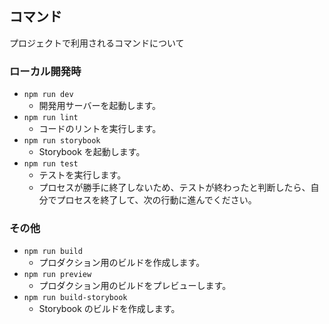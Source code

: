 ## コマンド

プロジェクトで利用されるコマンドについて

### ローカル開発時

- `npm run dev`
  - 開発用サーバーを起動します。
- `npm run lint`
  - コードのリントを実行します。
- `npm run storybook`
  - Storybook を起動します。
- `npm run test`
  - テストを実行します。
  - プロセスが勝手に終了しないため、テストが終わったと判断したら、自分でプロセスを終了して、次の行動に進んでください。

### その他

- `npm run build`
  - プロダクション用のビルドを作成します。
- `npm run preview`
  - プロダクション用のビルドをプレビューします。
- `npm run build-storybook`
  - Storybook のビルドを作成します。
